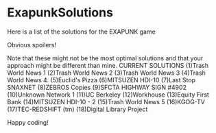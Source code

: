 # ExapunkSolutions

Here is a list of the solutions for the EXAPUNK game

Obvious spoilers!

Note that these might not be the most optimal solutions and that your approach might be different than mine.
CURRENT SOLUTIONS
(1)Trash World News 1
(2)Trash World News 2
(3)Trash World News 3
(4)Trash World News 4.
(5)Euclid's Pizza
(6)MITSUZEN HDI-10
(7)Last Stop SNAXNET
(8)ZEBROS Copies
(9)SFCTA HIGHWAY SIGN #4902
(10)Unknown Network 1
(11)UC Berkeley
(12)Workhouse
(13)Equity First Bank
(14)MITSUZEN HDI-10 - 2
(15)Trash World News 5
(16)KGOG-TV
(17)TEC-REDSHIFT (tm)
(18)Digital Library Project

Happy coding!
